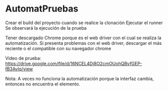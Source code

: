 # AutomatPruebas

Crear el build del proyecto cuando se realice la clonación
Ejecutar el runner
Se observará la ejecución de la prueba

Tener descargado Chrome porque es el web driver con el cual se realiza la automatización.
Si presenta problemas con el web driver, descargar el más reciente o el compatible con su navegador chrome

Video de prueba: https://drive.google.com/file/d/16NCEL4Dj8O2cmOUohQBvfGEP-fB3Avlq/view

Nota: A veces no funciona la automatización porque la interfaz cambia, entonces no encuentra el elemento.
